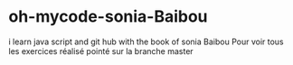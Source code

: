 # oh-mycode-sonia-Baibou
i learn java script and git hub with the book of sonia Baibou
Pour voir tous les exercices réalisé pointé sur la branche master
